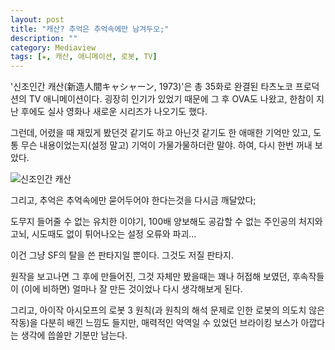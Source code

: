```yaml
---
layout: post
title: "캐산? 추억은 추억속에만 남겨두오;"
description: ""
category: Mediaview
tags: [★, 캐산, 애니메이션, 로봇, TV]
---
```


'신조인간 캐산(新造人間キャシャーン, 1973)'은 총 35화로 완결된 타츠노코 프로덕션의 TV 애니메이션이다.
굉장히 인기가 있었기 때문에 그 후 OVA도 나왔고, 한참이 지난 후에도 실사 영화나 새로운 시리즈가 나오기도 했다.

그런데, 어렸을 때 재밌게 봤던것 같기도 하고 아닌것 같기도 한 애매한 기억만 있고, 도통 무슨 내용이었는지(설정 말고) 기억이 가물가물하더란 말야.
하여, 다시 한번 꺼내 보았다.

![신조인간 캐산](https://lh5.googleusercontent.com/-X-ozPZ2gH_o/VMJm2l2kP6I/AAAAAAAAOlQ/P69HWkmnEMY/s0/casshan-1973.jpg "만능 변신 로봇개와 달밤의 백조 로봇이 가장 인상에 남는 작품이다.")

그리고, 추억은 추억속에만 묻어두어야 한다는것을 다시금 깨달았다;

도무지 들어줄 수 없는 유치한 이야기,
100배 양보해도 공감할 수 없는 주인공의 처지와 고뇌,
시도때도 없이 튀어나오는 설정 오류와 파괴...

이건 그냥 SF의 탈을 쓴 판타지일 뿐이다.
그것도 저질 판타지.

원작을 보고나면 그 후에 만들어진, 그것 자체만 봤을때는 꽤나 허접해 보였던, 후속작들이 (이에 비하면) 얼마나 잘 만든 것이었나 다시 생각해보게 된다.

그리고, 아이작 아시모프의 로봇 3 원칙(과 원칙의 해석 문제로 인한 로봇의 의도치 않은 작동)을 다분히 배낀 느낌도 들지만, 매력적인 악역일 수 있었던 브라이킹 보스가 아깝다는 생각에 씁쓸만 기분만 남는다.
